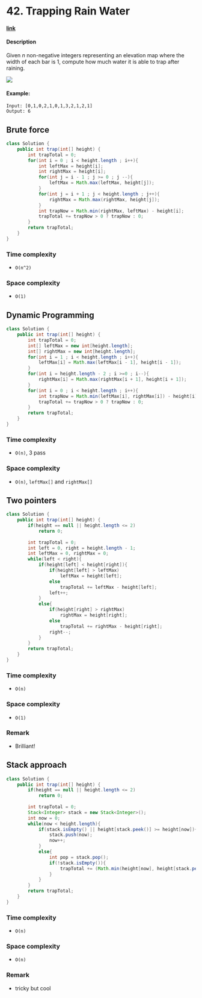 # 42. Trapping Rain Water

#### [link](https://leetcode.com/problems/trapping-rain-water/)

#### Description
Given *n* non-negative integers representing an elevation map where the width of each bar is 1, compute how much water it is able to trap after raining.

![](https://assets.leetcode.com/uploads/2018/10/22/rainwatertrap.png)

#### Example:
```
Input: [0,1,0,2,1,0,1,3,2,1,2,1]
Output: 6
```

## Brute force
```java
class Solution {
    public int trap(int[] height) {
        int trapTotal = 0;
        for(int i = 0 ; i < height.length ; i++){
            int leftMax = height[i];
            int rightMax = height[i];
            for(int j = i - 1 ; j >= 0 ; j --){
                leftMax = Math.max(leftMax, height[j]);
            }
            for(int j = i + 1 ; j < height.length ; j++){
                rightMax = Math.max(rightMax, height[j]);
            }
            int trapNow = Math.min(rightMax, leftMax) - height[i];
            trapTotal += trapNow > 0 ? trapNow : 0;
        }
        return trapTotal;
    }
}
```
### Time complexity
* `O(n^2)`
### Space complexity
* `O(1)`

## Dynamic Programming
```java
class Solution {
    public int trap(int[] height) {
        int trapTotal = 0;
        int[] leftMax = new int[height.length];
        int[] rightMax = new int[height.length];
        for(int i = 1 ; i < height.length ; i++){
            leftMax[i] = Math.max(leftMax[i - 1], height[i - 1]);
        }
        for(int i = height.length - 2 ; i >=0 ; i--){
            rightMax[i] = Math.max(rightMax[i + 1], height[i + 1]);
        }
        for(int i = 0 ; i < height.length ; i++){
            int trapNow = Math.min(leftMax[i], rightMax[i]) - height[i];
            trapTotal += trapNow > 0 ? trapNow : 0;
        }
        return trapTotal;
    }
}
```
### Time complexity
* `O(n)`, 3 pass
### Space complexity
* `O(n)`, `leftMax[]` and `rightMax[]`

## Two pointers
```java
class Solution {
    public int trap(int[] height) {
        if(height == null || height.length <= 2) 
            return 0;
        
        int trapTotal = 0;
        int left = 0, right = height.length - 1;
        int leftMax = 0, rightMax = 0;
        while(left < right){
            if(height[left] < height[right]){
                if(height[left] > leftMax)
                    leftMax = height[left];
                else
                    trapTotal += leftMax - height[left];
                left++;
            }
            else{
                if(height[right] > rightMax)
                    rightMax = height[right];
                else
                    trapTotal += rightMax - height[right];
                right--;
            }
        }
        return trapTotal;
    }
}
```
### Time complexity
* `O(n)`
### Space complexity 
* `O(1)`
### Remark
* Brilliant!

## Stack approach
```java
class Solution {
    public int trap(int[] height) {
        if(height == null || height.length <= 2) 
            return 0;
        
        int trapTotal = 0;
        Stack<Integer> stack = new Stack<Integer>();
        int now = 0;
        while(now < height.length){
            if(stack.isEmpty() || height[stack.peek()] >= height[now]){
                stack.push(now);
                now++;
            }
            else{
                int pop = stack.pop();
                if(!stack.isEmpty()){
                    trapTotal += (Math.min(height[now], height[stack.peek()]) - height[pop]) * (now - stack.peek() - 1);
                }
            }
        }
        return trapTotal;
    }
}
```
### Time complexity
* `O(n)`
### Space complexity
* `O(n)`
### Remark
* tricky but cool